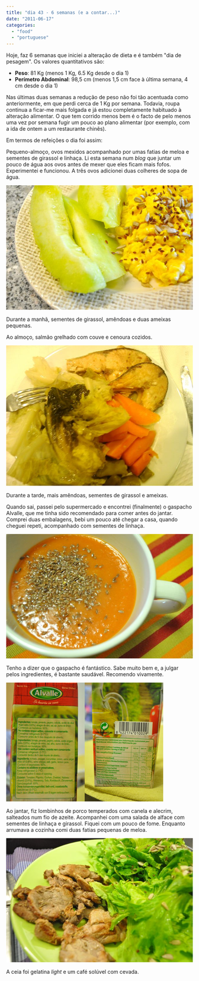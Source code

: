 ```yaml
---
title: "dia 43 - 6 semanas (e a contar...)"
date: "2011-06-17"
categories: 
  - "food"
  - "portuguese"
---
```


Hoje, faz 6 semanas que iniciei a alteração de dieta e é também "dia de pesagem". Os valores quantitativos são:

- **Peso**: 81 Kg (menos 1 Kg, 6.5 Kg desde o dia 1)
- **Perímetro Abdominal**: 98,5 cm (menos 1,5 cm face à última semana, 4 cm desde o dia 1)

  

Nas últimas duas semanas a redução de peso não foi tão acentuada como anteriormente, em que perdi cerca de 1 Kg por semana. Todavia, roupa continua a ficar-me mais folgada e já estou completamente habituado à alteração alimentar. O que tem corrido menos bem é o facto de pelo menos uma vez por semana fugir um pouco ao plano alimentar (por exemplo, com a ida de ontem a um restaurante chinês). 

  

Em termos de refeições o dia foi assim:

  

Pequeno-almoço, ovos mexidos acompanhado por umas fatias de meloa e sementes de girassol e linhaça. Li esta semana num _blog_ que juntar um pouco de água aos ovos antes de mexer que eles ficam mais fofos. Experimentei e funcionou. A três ovos adicionei duas colheres de sopa de água.

  

[![](images/Assinalado+-+1.jpg)](http://1.bp.blogspot.com/-OJsG1hzXmr0/TfvQUFqT-fI/AAAAAAAAEOE/xVmKCicA0QA/s1600/Assinalado+-+1.jpg)

  

Durante a manhã, sementes de girassol, amêndoas e duas ameixas pequenas.

  

Ao almoço, salmão grelhado com couve e cenoura cozidos.

  

[![](images/Cozinha+de+Caverna+-+1114.jpg)](http://2.bp.blogspot.com/-a-RUFxRaQOY/TfvRAuyBrwI/AAAAAAAAEOI/_-3YTkUriyc/s1600/Cozinha+de+Caverna+-+1114.jpg)

  

Durante a tarde, mais amêndoas, sementes de girassol e ameixas.

  

Quando sai, passei pelo supermercado e encontrei (finalmente) o gaspacho Alvalle, que me tinha sido recomendado para comer antes do jantar. Comprei duas embalagens, bebi um pouco até chegar a casa, quando cheguei repeti, acompanhado com sementes de linhaça.

  

[![](images/Assinalado+-+2.jpg)](http://1.bp.blogspot.com/-TvVmlnIDCjc/TfvRCQpPsLI/AAAAAAAAEOM/HngeDQBNuiw/s1600/Assinalado+-+2.jpg)

  

Tenho a dizer que o gaspacho é fantástico. Sabe muito bem e, a julgar pelos ingredientes, é bastante saudável. Recomendo vivamente.

  

[![](images/Cozinha+de+Caverna+-+405.jpg)](http://3.bp.blogspot.com/-pzTdwEfSSqE/TfvSZpKzc9I/AAAAAAAAEOU/TlG1m1FDPls/s1600/Cozinha+de+Caverna+-+405.jpg)[![](images/Cozinha+de+Caverna+-+406.jpg)](http://2.bp.blogspot.com/-nPX2OeTRvmc/TfvSZ4F8XuI/AAAAAAAAEOY/uvWkMh-RpAY/s1600/Cozinha+de+Caverna+-+406.jpg)

  

Ao jantar, fiz lombinhos de porco temperados com canela e alecrim, salteados num fio de azeite. Acompanhei com uma salada de alface com sementes de linhaça e girassol. Fiquei com um pouco de fome. Enquanto arrumava a cozinha comi duas fatias pequenas de meloa.

  

[![](images/Assinalado+-+3.jpg)](http://4.bp.blogspot.com/-Z7LunlaUdrI/TfvRCkDqvzI/AAAAAAAAEOQ/I3_y8PQFwzA/s1600/Assinalado+-+3.jpg)

  

A ceia foi gelatina _light_ e um café solúvel com cevada.
